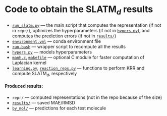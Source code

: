 # Code to obtain the $\mathrm{SLATM}_d$ results

* [`run_slatm.py`](run_slatm.py) — the main script that computes the representation (if not in `repr/`),
  optimizes the hyperparameters (if not in [`hypers.py`](hypers.py)), and computes the prediction errors (if not in [`results/`](results/))
* [`environment.yml`](environment.yml) — conda environment file
* [`run.bash`](run.bash) — wrapper script to recompute all the results
* [`hypers.py`](hypers.py) — models hyperparameters
* [`manh.c`](manh.c), [`makefile`](makefile) — optional C module for faster computation of Laplacian kernel
* [`learning.py`](), [`reaction_reps.py`]() — functions to perform KRR and compute $\mathrm{SLATM}_d$, respectively  
#### Produced results:
* `repr/` — computed representations (not in the repo because of the size)
* [`results/`](results/) — saved MAE/RMSD
* [`by_mol/`](by_mol/) — predictions for each test molecule
